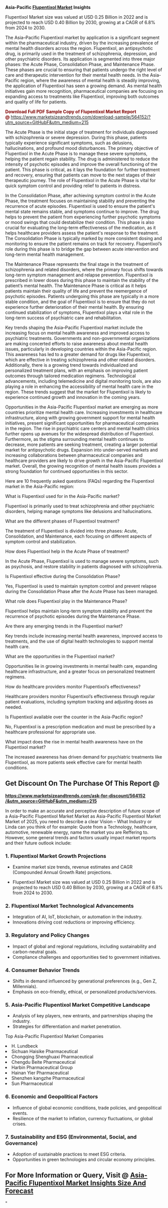 <p><strong>Asia-Pacific&nbsp;<a href=""https://www.marketsizeandtrends.com/download-sample/564152/&amp;utm_source=GitHubF&amp;utm_medium=215"">Flupentixol Market</a> Insights</strong></p><p>Flupentixol Market size was valued at USD 0.25 Billion in 2022 and is projected to reach USD 0.40 Billion by 2030, growing at a CAGR of 6.8% from 2024 to 2030.</p><p><p>The Asia–Pacific Flupentixol market by application is a significant segment within the pharmaceutical industry, driven by the increasing prevalence of mental health disorders across the region. Flupentixol, an antipsychotic drug, is primarily used in the treatment of schizophrenia, depression, and other psychiatric disorders. Its application is segmented into three major phases: the Acute Phase, Consolidation Phase, and Maintenance Phase. These phases are crucial to ensuring that patients undergo the right level of care and therapeutic intervention for their mental health needs. In the Asia-Pacific region, where the awareness of mental health is steadily improving, the application of Flupentixol has seen a growing demand. As mental health initiatives gain more recognition, pharmaceutical companies are focusing on expanding access to treatments like Flupentixol, improving both outcomes and quality of life for patients. <p><strong><span style="color: #800000;">Download Full PDF Sample Copy of Flupentixol Market Report @</span>&nbsp;</strong><a href="https://www.marketsizeandtrends.com/download-sample/564152/?utm_source=GitHubF&amp;utm_medium=215" target="_blank">https://www.marketsizeandtrends.com/download-sample/564152/?utm_source=GitHubF&amp;utm_medium=215</a></p> <p>The Acute Phase is the initial stage of treatment for individuals diagnosed with schizophrenia or severe depression. During this phase, patients typically experience significant symptoms, such as delusions, hallucinations, and profound mood disturbances. The primary objective of Flupentixol in the Acute Phase is to manage these severe symptoms, helping the patient regain stability. The drug is administered to reduce the intensity of psychotic episodes and improve the overall functioning of the patient. This phase is critical, as it lays the foundation for further treatment and recovery, ensuring that patients can move to the next stages of their therapeutic journey. The role of Flupentixol in the Acute Phase is vital for quick symptom control and providing relief to patients in distress.<p>In the Consolidation Phase, after achieving symptom control in the Acute Phase, the treatment focuses on maintaining stability and preventing the recurrence of acute episodes. Flupentixol is used to ensure the patient's mental state remains stable, and symptoms continue to improve. The drug helps to prevent the patient from experiencing further psychotic symptoms or mood swings that could destabilize their condition. This phase is also crucial for evaluating the long-term effectiveness of the medication, as it helps healthcare providers assess the patient's response to the treatment. The Consolidation Phase is typically marked by more consistent dosing and monitoring to ensure the patient remains on track for recovery. Flupentixol’s role during this phase is to bridge the gap between acute intervention and long-term mental health management.<p>The Maintenance Phase represents the final stage in the treatment of schizophrenia and related disorders, where the primary focus shifts towards long-term symptom management and relapse prevention. Flupentixol is prescribed in lower doses during this phase to maintain the stability of the patient’s mental health. The Maintenance Phase is critical as it helps patients maintain their quality of life and prevent the reemergence of psychotic episodes. Patients undergoing this phase are typically in a more stable condition, and the goal of Flupentixol is to ensure that they do not experience further deterioration of their mental health. By ensuring continued stabilization of symptoms, Flupentixol plays a vital role in the long-term success of psychiatric care and rehabilitation.<p>Key trends shaping the Asia–Pacific Flupentixol market include the increasing focus on mental health awareness and improved access to psychiatric treatments. Governments and non-governmental organizations are making concerted efforts to raise awareness about mental health issues, particularly in developing countries within the Asia-Pacific region. This awareness has led to a greater demand for drugs like Flupentixol, which are effective in treating schizophrenia and other related disorders. Additionally, there is a growing trend towards individualized and personalized treatment plans, with an emphasis on improving patient outcomes through tailored medication regimens. Technological advancements, including telemedicine and digital monitoring tools, are also playing a role in enhancing the accessibility of mental health care in the region. These trends suggest that the market for Flupentixol is likely to experience continued growth and innovation in the coming years.<p>Opportunities in the Asia-Pacific Flupentixol market are emerging as more countries prioritize mental health care. Increasing investments in healthcare infrastructure, along with growing government support for mental health initiatives, present significant opportunities for pharmaceutical companies in the region. The rise in psychiatric care centers and mental health clinics further opens up avenues for the widespread distribution of Flupentixol. Furthermore, as the stigma surrounding mental health continues to decrease, more patients are seeking treatment, creating a larger potential market for antipsychotic drugs. Expansion into under-served markets and increasing collaborations between pharmaceutical companies and healthcare providers are likely to drive growth in the Asia-Pacific Flupentixol market. Overall, the growing recognition of mental health issues provides a strong foundation for continued opportunities in this sector.<p>Here are 10 frequently asked questions (FAQs) regarding the Flupentixol market in the Asia-Pacific region:<p>What is Flupentixol used for in the Asia-Pacific market? <p>Flupentixol is primarily used to treat schizophrenia and other psychiatric disorders, helping manage symptoms like delusions and hallucinations.<p>What are the different phases of Flupentixol treatment? <p>The treatment of Flupentixol is divided into three phases: Acute, Consolidation, and Maintenance, each focusing on different aspects of symptom control and stabilization.<p>How does Flupentixol help in the Acute Phase of treatment? <p>In the Acute Phase, Flupentixol is used to manage severe symptoms, such as psychosis, and restore stability in patients diagnosed with schizophrenia.<p>Is Flupentixol effective during the Consolidation Phase? <p>Yes, Flupentixol is used to maintain symptom control and prevent relapse during the Consolidation Phase after the Acute Phase has been managed.<p>What role does Flupentixol play in the Maintenance Phase? <p>Flupentixol helps maintain long-term symptom stability and prevent the recurrence of psychotic episodes during the Maintenance Phase.<p>Are there any emerging trends in the Flupentixol market? <p>Key trends include increasing mental health awareness, improved access to treatments, and the use of digital health technologies to support mental health care.<p>What are the opportunities in the Flupentixol market? <p>Opportunities lie in growing investments in mental health care, expanding healthcare infrastructure, and a greater focus on personalized treatment regimens.<p>How do healthcare providers monitor Flupentixol’s effectiveness? <p>Healthcare providers monitor Flupentixol’s effectiveness through regular patient evaluations, including symptom tracking and adjusting doses as needed.<p>Is Flupentixol available over the counter in the Asia-Pacific region? <p>No, Flupentixol is a prescription medication and must be prescribed by a healthcare professional for appropriate use.<p>What impact does the rise in mental health awareness have on the Flupentixol market? <p>The increased awareness has driven demand for psychiatric treatments like Flupentixol, as more patients seek effective care for mental health conditions.</p><h2><strong>Get Discount On The Purchase Of This Report @&nbsp;</strong></h2><p><strong><a href=""https://www.marketsizeandtrends.com/ask-for-discount/564152/&amp;utm_source=GitHubF&amp;utm_medium=215"" target=""_blank"">https://www.marketsizeandtrends.com/ask-for-discount/564152<br />/&amp;utm_source=GitHubF&amp;utm_medium=215</a></strong></p><p>In order to make an accurate and perceptive description of future scope of a Asia-Pacific&nbsp;Flupentixol Market Market as Asia-Pacific&nbsp;Flupentixol Market Market of 2025, you need to describe a clear Vision &ndash; What Industry or Linda can you think of for example: Quote from a Technology, healthcare, automotive, renewable energy, name the market you are Reffering to. However, some general trends and factors usually impact market reports and their future outlook include:</p><h3>1.&nbsp;<strong>Flupentixol Market Growth Projections</strong></h3><ul><li>Examine market size trends, revenue estimates and CAGR (Compounded Annual Growth Rate) projections.</li><li><p>Flupentixol Market size was valued at USD 0.25 Billion in 2022 and is projected to reach USD 0.40 Billion by 2030, growing at a CAGR of 6.8% from 2024 to 2030.</p></li></ul><h3>2.&nbsp;<strong>Flupentixol Market Technological Advancements</strong></h3><ul><li>Integration of AI, IoT, blockchain, or automation in the industry.</li><li>Innovations driving cost reductions or improving efficiency.</li></ul><h3>3.&nbsp;<strong>Regulatory and Policy Changes</strong></h3><ul><li>Impact of global and regional regulations, including sustainability and carbon-neutral goals.</li><li>Compliance challenges and opportunities tied to government initiatives.</li></ul><h3>4.&nbsp;<strong>Consumer Behavior Trends</strong></h3><ul><li>Shifts in demand influenced by generational preferences (e.g., Gen Z, Millennials).</li><li>Emphasis on eco-friendly, ethical, or personalized products/services.</li></ul><h3>5.&nbsp;<strong>Asia-Pacific Flupentixol Market Competitive Landscape</strong></h3><ul><li>Analysis of key players, new entrants, and partnerships shaping the industry.</li><li>Strategies for differentiation and market penetration.</li></ul><p data-pm-slice=""1 1 []"">Top Asia-Pacific Flupentixol Market Companies</p><div data-test-id=""""><p><li>H. Lundbeck</li><li> Sichuan Haisike Pharmaceutical</li><li> Chongqing Shenghuaxi Pharmaceutical</li><li> Chengdu Beite Pharmaceutical</li><li> Harbin Pharmaceutical Group</li><li> Hainan Yier Pharmaceutical</li><li> Shenzhen kangzhe Pharmaceutical</li><li> Sun Pharmaceutical</li></p></div><h3>6.&nbsp;<strong>Economic and Geopolitical Factors</strong></h3><ul><li>Influence of global economic conditions, trade policies, and geopolitical events.</li><li>Resilience of the market to inflation, currency fluctuations, or global crises.</li></ul><h3>7.&nbsp;<strong>Sustainability and ESG (Environmental, Social, and Governance)</strong></h3><ul><li>Adoption of sustainable practices to meet ESG criteria.</li><li>Opportunities in green technologies and circular economy principles.</li></ul><h2><strong>For More Information or Query, Visit @&nbsp;</strong><a href=""https://www.verifiedmarketreports.com/product/flupentixol-market/"" target=""_blank"">Asia-Pacific Flupentixol Market Insights Size And Forecast</a></h2>"
